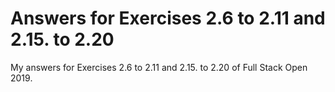 # Answers for Exercises 2.6 to 2.11 and 2.15. to 2.20

My answers for Exercises 2.6 to 2.11 and 2.15. to 2.20 of Full Stack Open 2019.